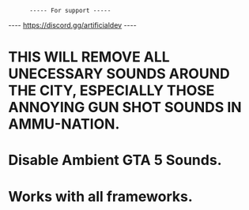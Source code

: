           ----- For support -----
---- https://discord.gg/artificialdev  ----

# THIS WILL REMOVE ALL UNECESSARY SOUNDS AROUND THE CITY, ESPECIALLY THOSE ANNOYING GUN SHOT SOUNDS IN AMMU-NATION.

# Disable Ambient GTA 5 Sounds.
# Works with all frameworks.
